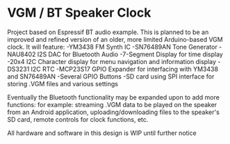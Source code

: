 # VGM / BT Speaker Clock

Project based on Espressif BT audio example. This is planned to be an improved and refined version of an older, more limited Arduino-based VGM clock.
It will feature:
-YM3438 FM Synth IC
-SN76489AN Tone Generator
-NAU8402 I2S DAC for Bluetooth Audio
-7-Segment Display for time display
-20x4 I2C Character display for menu navigation and information display
-DS3231 I2C RTC
-MCP23S17 GPIO Expander for interfacing with YM3438 and SN76489AN
-Several GPIO Buttons
-SD card using SPI interface for storing .VGM files and various settings

Eventually the Bluetooth functionality may be expanded upon to add more functions: for example: streaming .VGM data to be played on the speaker from an
Android application, uploading/downloading files to the speaker's SD card, remote controls for clock functions, etc.

All hardware and software in this design is WIP until further notice
